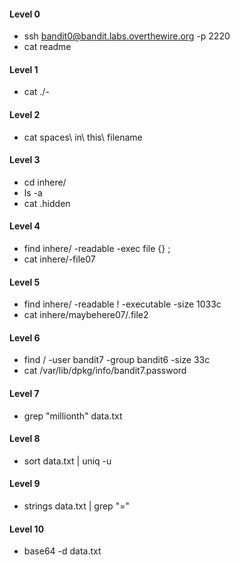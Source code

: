 #### Level 0

- ssh bandit0@bandit.labs.overthewire.org -p 2220
- cat readme

#### Level 1

- cat ./-

#### Level 2

- cat spaces\ in\ this\ filename

#### Level 3

- cd inhere/
- ls -a
- cat .hidden

#### Level 4

- find inhere/ -readable -exec file {} \;
- cat inhere/-file07

#### Level 5

- find inhere/ -readable ! -executable -size 1033c
- cat inhere/maybehere07/.file2

#### Level 6

- find / -user bandit7 -group bandit6 -size 33c
- cat /var/lib/dpkg/info/bandit7.password

#### Level 7

- grep "millionth" data.txt

#### Level 8

- sort data.txt | uniq -u

#### Level 9

- strings data.txt | grep "="

#### Level 10

- base64 -d data.txt
